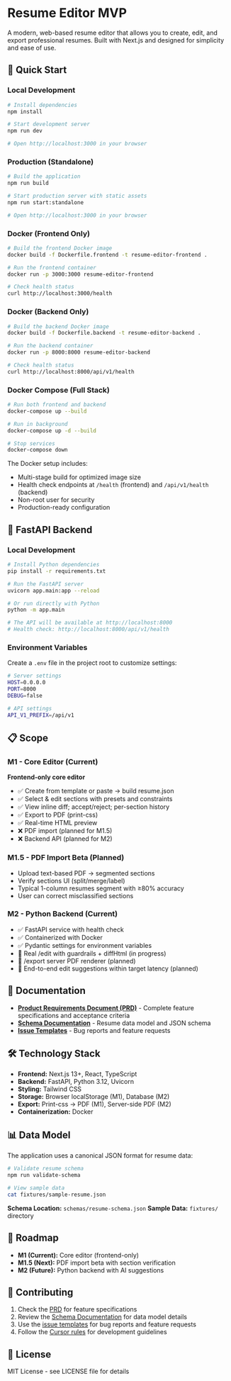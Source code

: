 # Resume Editor MVP

A modern, web-based resume editor that allows you to create, edit, and export professional resumes. Built with Next.js and designed for simplicity and ease of use.

## 🚀 Quick Start

### Local Development

```bash
# Install dependencies
npm install

# Start development server
npm run dev

# Open http://localhost:3000 in your browser
```

### Production (Standalone)

```bash
# Build the application
npm run build

# Start production server with static assets
npm run start:standalone

# Open http://localhost:3000 in your browser
```

### Docker (Frontend Only)

```bash
# Build the frontend Docker image
docker build -f Dockerfile.frontend -t resume-editor-frontend .

# Run the frontend container
docker run -p 3000:3000 resume-editor-frontend

# Check health status
curl http://localhost:3000/health
```

### Docker (Backend Only)

```bash
# Build the backend Docker image
docker build -f Dockerfile.backend -t resume-editor-backend .

# Run the backend container
docker run -p 8000:8000 resume-editor-backend

# Check health status
curl http://localhost:8000/api/v1/health
```

### Docker Compose (Full Stack)

```bash
# Run both frontend and backend
docker-compose up --build

# Run in background
docker-compose up -d --build

# Stop services
docker-compose down
```

The Docker setup includes:
- Multi-stage build for optimized image size
- Health check endpoints at `/health` (frontend) and `/api/v1/health` (backend)
- Non-root user for security
- Production-ready configuration

## 🐍 FastAPI Backend

### Local Development

```bash
# Install Python dependencies
pip install -r requirements.txt

# Run the FastAPI server
uvicorn app.main:app --reload

# Or run directly with Python
python -m app.main

# The API will be available at http://localhost:8000
# Health check: http://localhost:8000/api/v1/health
```

### Environment Variables

Create a `.env` file in the project root to customize settings:

```bash
# Server settings
HOST=0.0.0.0
PORT=8000
DEBUG=false

# API settings
API_V1_PREFIX=/api/v1
```

## 📋 Scope

### M1 - Core Editor (Current)
**Frontend-only core editor**
- ✅ Create from template or paste → build resume.json
- ✅ Select & edit sections with presets and constraints
- ✅ View inline diff; accept/reject; per-section history
- ✅ Export to PDF (print-css)
- ✅ Real-time HTML preview
- ❌ PDF import (planned for M1.5)
- ❌ Backend API (planned for M2)

### M1.5 - PDF Import Beta (Planned)
- Upload text-based PDF → segmented sections
- Verify sections UI (split/merge/label)
- Typical 1-column resumes segment with ≥80% accuracy
- User can correct misclassified sections

### M2 - Python Backend (Current)
- ✅ FastAPI service with health check
- ✅ Containerized with Docker
- ✅ Pydantic settings for environment variables
- 🔄 Real /edit with guardrails + diffHtml (in progress)
- 🔄 /export server PDF renderer (planned)
- 🔄 End-to-end edit suggestions within target latency (planned)

## 📖 Documentation

- **[Product Requirements Document (PRD)](docs/PRD.md)** - Complete feature specifications and acceptance criteria
- **[Schema Documentation](docs/SCHEMA.md)** - Resume data model and JSON schema
- **[Issue Templates](.github/ISSUE_TEMPLATE/)** - Bug reports and feature requests

## 🛠️ Technology Stack

- **Frontend:** Next.js 13+, React, TypeScript
- **Backend:** FastAPI, Python 3.12, Uvicorn
- **Styling:** Tailwind CSS
- **Storage:** Browser localStorage (M1), Database (M2)
- **Export:** Print-css → PDF (M1), Server-side PDF (M2)
- **Containerization:** Docker

## 📊 Data Model

The application uses a canonical JSON format for resume data:

```bash
# Validate resume schema
npm run validate-schema

# View sample data
cat fixtures/sample-resume.json
```

**Schema Location:** `schemas/resume-schema.json`
**Sample Data:** `fixtures/` directory

## 🎯 Roadmap

- **M1 (Current):** Core editor (frontend-only)
- **M1.5 (Next):** PDF import beta with section verification
- **M2 (Future):** Python backend with AI suggestions

## 🤝 Contributing

1. Check the [PRD](docs/PRD.md) for feature specifications
2. Review the [Schema Documentation](docs/SCHEMA.md) for data model details
3. Use the [issue templates](.github/ISSUE_TEMPLATE/) for bug reports and feature requests
4. Follow the [Cursor rules](.cursorrules) for development guidelines

## 📄 License

MIT License - see LICENSE file for details
